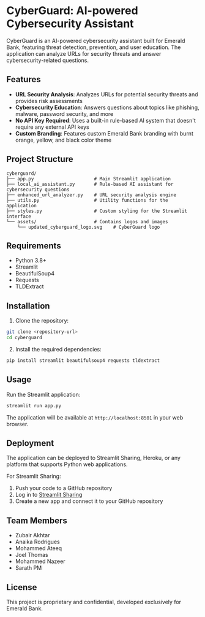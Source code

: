 # CyberGuard: AI-powered Cybersecurity Assistant

CyberGuard is an AI-powered cybersecurity assistant built for Emerald Bank, featuring threat detection, prevention, and user education. The application can analyze URLs for security threats and answer cybersecurity-related questions.

## Features

- **URL Security Analysis**: Analyzes URLs for potential security threats and provides risk assessments
- **Cybersecurity Education**: Answers questions about topics like phishing, malware, password security, and more
- **No API Key Required**: Uses a built-in rule-based AI system that doesn't require any external API keys
- **Custom Branding**: Features custom Emerald Bank branding with burnt orange, yellow, and black color theme

## Project Structure

```
cyberguard/
├── app.py                      # Main Streamlit application
├── local_ai_assistant.py       # Rule-based AI assistant for cybersecurity questions
├── enhanced_url_analyzer.py    # URL security analysis engine
├── utils.py                    # Utility functions for the application
├── styles.py                   # Custom styling for the Streamlit interface
└── assets/                     # Contains logos and images
    └── updated_cyberguard_logo.svg    # CyberGuard logo
```

## Requirements

- Python 3.8+
- Streamlit
- BeautifulSoup4
- Requests
- TLDExtract

## Installation

1. Clone the repository:
```bash
git clone <repository-url>
cd cyberguard
```

2. Install the required dependencies:
```bash
pip install streamlit beautifulsoup4 requests tldextract
```

## Usage

Run the Streamlit application:
```bash
streamlit run app.py
```

The application will be available at `http://localhost:8501` in your web browser.

## Deployment

The application can be deployed to Streamlit Sharing, Heroku, or any platform that supports Python web applications.

For Streamlit Sharing:
1. Push your code to a GitHub repository
2. Log in to [Streamlit Sharing](https://streamlit.io/sharing)
3. Create a new app and connect it to your GitHub repository

## Team Members

- Zubair Akhtar
- Anaika Rodrigues
- Mohammed Ateeq
- Joel Thomas
- Mohammed Nazeer
- Sarath PM

## License

This project is proprietary and confidential, developed exclusively for Emerald Bank.